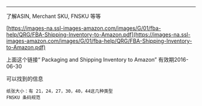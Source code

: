 
---

了解ASIN, Merchant SKU, FNSKU 等等

[https://images-na.ssl-images-amazon.com/images/G/01/fba-help/QRG/FBA-Shipping-Inventory-to-Amazon.pdf](https://images-na.ssl-images-amazon.com/images/G/01/fba-help/QRG/FBA-Shipping-Inventory-to-Amazon.pdf)

上面这个链接“ Packaging and Shipping Inventory to Amazon” 有效期2016-06-30

可以找到的信息

```
纸张大小：有 21，24，27，30，40，44这几种类型
FNSKU 条码规范
```






